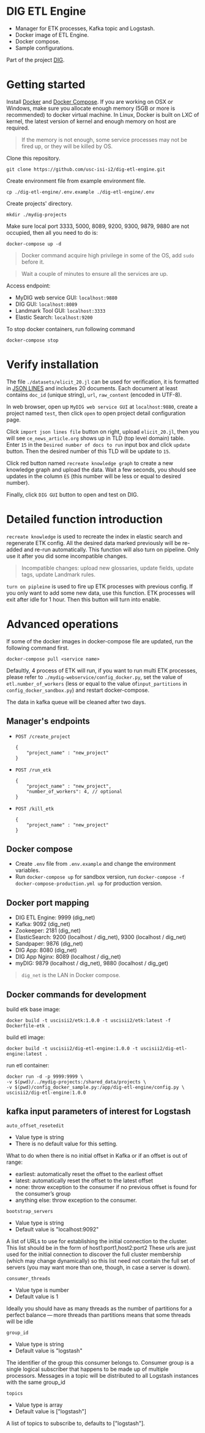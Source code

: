 # DIG ETL Engine

- Manager for ETK processes, Kafka topic and Logstash.
- Docker image of ETL Engine.
- Docker compose.
- Sample configurations.

Part of the project [DIG](http://usc-isi-i2.github.io/dig/).

# Getting started

Install [Docker](https://docs.docker.com/engine/installation/) and [Docker Compose](https://docs.docker.com/compose/install/). If you are working on OSX or Windows, make sure you allocate enough memory (5GB or more is recommended) to docker virtual machine. In Linux, Docker is built on LXC of kernel, the latest version of kernel and enough memory on host are required.

> If the memory is not enough, some service processes may not be fired up, or they will be killed by OS.

Clone this repository.

    git clone https://github.com/usc-isi-i2/dig-etl-engine.git
    
Create environment file from example environment file.
 
    cp ./dig-etl-engine/.env.example ./dig-etl-engine/.env
    
Create projects' directory.

    mkdir ./mydig-projects

Make sure local port 3333, 5000, 8089, 9200, 9300, 9879, 9880 are not occupied, then all you need to do is:

    docker-compose up -d
    
> Docker command acquire high privilege in some of the OS, add `sudo` before it.

> Wait a couple of minutes to ensure all the services are up.
    
Access endpoint:

- MyDIG web service GUI: `localhost:9880`
- DIG GUI: `localhost:8089`
- Landmark Tool GUI: `localhost:3333`
- Elastic Search: `localhost:9200`

To stop docker containers, run following command

    docker-compose stop
    
# Verify installation

The file `./datasets/elicit_20.jl` can be used for verification, it is formatted in [JSON LINES](http://jsonlines.org/) and includes 20 documents. Each document at least contains `doc_id` (unique string), `url`, `raw_content` (encoded in UTF-8).

In web browser, open up `MyDIG web service GUI` at `localhost:9880`, create a project named `test`, then click `open` to open project detail configuration page.

Click `import json lines file` button on right, upload `elicit_20.jl`, then you will see `ce_news_article.org` shows up in TLD (top level domain) table. Enter `15` in the `Desired number of docs to run` input box and click `update` button. Then the desired number of this TLD will be update to `15`.

Click red button named `recreate knowledge graph` to create a new knowledge graph and upload the data. Wait a few seconds, you should see updates in the column `ES` (this number will be less or equal to desired number).
 
Finally, click `DIG GUI` button to open and test on DIG.

# Detailed function introduction

`recreate knowledge` is used to recreate the index in elastic search and regenerate ETK config. All the desired data marked previously will be re-added and re-run automatically. This function will also turn on pipeline. Only use it after you did some incompatible changes.

> Incompatible changes: upload new glossaries, update fields, update tags, update Landmark rules.

`turn on pipleine` is used to fire up ETK processes with previous config. If you only want to add some new data, use this function. ETK processes will exit after idle for 1 hour. Then this button will turn into enable.

# Advanced operations

If some of the docker images in docker-compose file are updated, run the following command first.
    
    docker-compose pull <service name>
    
Defaultly, 4 process of ETK will run, if you want to run multi ETK processes, please refer to `./mydig-webservice/config_docker.py`, set the value of `etl.number_of_workers` (less or equal to the value of`input_partitions` in `config_docker_sandbox.py`) and restart docker-compose.

The data in kafka queue will be cleaned after two days.

## Manager's endpoints

- `POST /create_project`
    ```
    {
        "project_name" : "new_project"
    }
    ```
    
- `POST /run_etk`
    ```
    {
        "project_name" : "new_project",
        "number_of_workers": 4, // optional
    }
    ```
    
- `POST /kill_etk`
    ```
    {
        "project_name" : "new_project"
    }
    ```

## Docker compose

- Create `.env` file from `.env.example` and change the environment variables.
- Run `docker-compose up` for sandbox version, run `docker-compose -f docker-compose-production.yml up` for production version.

## Docker port mapping

- DIG ETL Engine: 9999 (dig_net)
- Kafka: 9092 (dig_net)
- Zookeeper: 2181 (dig_net)
- ElasticSearch: 9200 (localhost / dig_net), 9300 (localhost / dig_net)
- Sandpaper: 9876 (dig_net)
- DIG App: 8080 (dig_net)
- DIG App Nginx: 8089 (localhost / dig_net)
- myDIG: 9879 (localhost / dig_net), 9880 (localhost / dig_get)

> `dig_net` is the LAN in Docker compose.

## Docker commands for development

build etk base image:

    docker build -t uscisii2/etk:1.0.0 -t uscisii2/etk:latest -f Dockerfile-etk .
    
build etl image:

    docker build -t uscisii2/dig-etl-engine:1.0.0 -t uscisii2/dig-etl-engine:latest .
    
run etl container:

    docker run -d -p 9999:9999 \
    -v $(pwd)/../mydig-projects:/shared_data/projects \
    -v $(pwd)/config_docker_sample.py:/app/dig-etl-engine/config.py \
    uscisii2/dig-etl-engine:1.0.0


## kafka input parameters of interest for Logstash
`auto_offset_resetedit`
- Value type is string
- There is no default value for this setting.

What to do when there is no initial offset in Kafka or if an offset is out of range:  
- earliest: automatically reset the offset to the earliest offset
- latest: automatically reset the offset to the latest offset
- none: throw exception to the consumer if no previous offset is found for the consumer’s group
- anything else: throw exception to the consumer.

`bootstrap_servers`
- Value type is string
- Default value is "localhost:9092"

A list of URLs to use for establishing the initial connection to the cluster. This list should be in the form of host1:port1,host2:port2 These urls are just used for the initial connection to discover the full cluster membership (which may change dynamically) so this list need not contain the full set of servers (you may want more than one, though, in case a server is down).

`consumer_threads`
- Value type is number
- Default value is 1

Ideally you should have as many threads as the number of partitions for a perfect balance — more threads than partitions means that some threads will be idle

`group_id`
- Value type is string
- Default value is "logstash"

The identifier of the group this consumer belongs to. Consumer group is a single logical subscriber that happens to be made up of multiple processors. Messages in a topic will be distributed to all Logstash instances with the same group_id

`topics`
- Value type is array
- Default value is ["logstash"]

A list of topics to subscribe to, defaults to ["logstash"].
